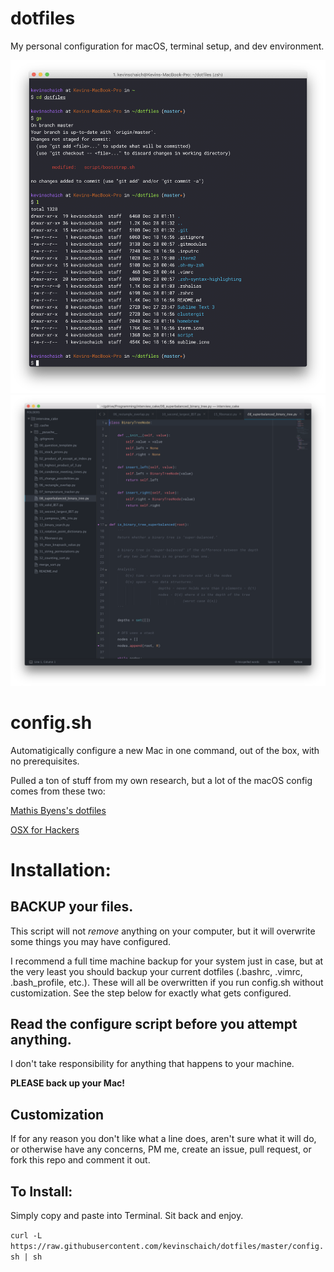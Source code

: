 # dotfiles

My personal configuration for macOS, terminal setup, and dev environment.

![iTerm2](img/terminal.png)
![sublime](img/sublime.png)

# config.sh

Automatigically configure a new Mac in one command, out of the box, with no prerequisites.

Pulled a ton of stuff from my own research, but a lot of the macOS config comes from these two:

[Mathis Byens's dotfiles](https://github.com/mathiasbynens/dotfiles)

[OSX for Hackers](https://gist.github.com/brandonb927/3195465)

# Installation:

## **BACKUP** your files.

This script will not *remove* anything on your computer, but it will overwrite some things you may have configured.

I recommend a full time machine backup for your system just in case, but at the very least you should backup your current dotfiles (.bashrc, .vimrc, .bash_profile, etc.). These will all be overwritten if you run config.sh without customization. See the step below for exactly what gets configured.

## Read the configure script before you attempt anything.

I don't take responsibility for anything that happens to your machine.

**PLEASE back up your Mac!**

## Customization

If for any reason you don't like what a line does, aren't sure what it will do, or otherwise have any concerns, PM me, create an issue, pull request, or fork this repo and comment it out.

## To Install:

Simply copy and paste into Terminal. Sit back and enjoy.

`curl -L https://raw.githubusercontent.com/kevinschaich/dotfiles/master/config.sh | sh`
